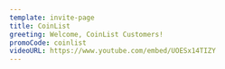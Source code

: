 ```yaml
---
template: invite-page
title: CoinList
greeting: Welcome, CoinList Customers!
promoCode: coinlist
videoURL: https://www.youtube.com/embed/UOESx14TIZY
---
```

